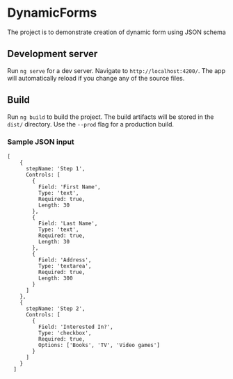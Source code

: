 # DynamicForms

The project is to demonstrate creation of dynamic form using JSON schema

## Development server

Run `ng serve` for a dev server. Navigate to `http://localhost:4200/`. The app will automatically reload if you change any of the source files.

## Build

Run `ng build` to build the project. The build artifacts will be stored in the `dist/` directory. Use the `--prod` flag for a production build.

### Sample JSON input

```
[
    {
      stepName: 'Step 1',
      Controls: [
        {
          Field: 'First Name',
          Type: 'text',
          Required: true,
          Length: 30
        },
        {
          Field: 'Last Name',
          Type: 'text',
          Required: true,
          Length: 30
        },
        {
          Field: 'Address',
          Type: 'textarea',
          Required: true,
          Length: 300
        }
      ]
    },
    {
      stepName: 'Step 2',
      Controls: [
        {
          Field: 'Interested In?',
          Type: 'checkbox',
          Required: true,
          Options: ['Books', 'TV', 'Video games']
        }
      ]
    }
  ]
```
